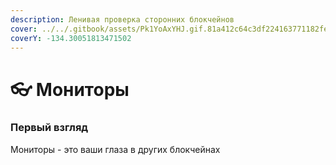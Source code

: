 ```yaml
---
description: Ленивая проверка сторонних блокчейнов
cover: ../../.gitbook/assets/Pk1YoAxYHJ.gif.81a412c64c3df224163771182fea417c.gif
coverY: -134.30051813471502
---
```


# 👓 Мониторы

### Первый взгляд

Мониторы - это ваши глаза в других блокчейнах&#x20;
